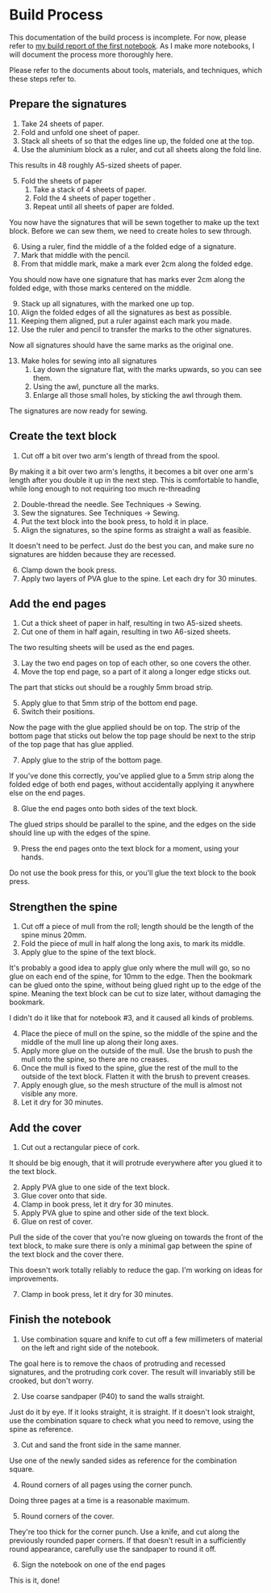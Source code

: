 # Build Process

This documentation of the build process is incomplete. For now, please refer to [my build report of the first notebook](https://hanno.braun-odw.eu/notes/notebook/). As I make more notebooks, I will document the process more thoroughly here.

Please refer to the documents about tools, materials, and techniques, which these steps refer to.


## Prepare the signatures

1. Take 24 sheets of paper.
2. Fold and unfold one sheet of paper.
3. Stack all sheets of so that the edges line up, the folded one at the top.
4. Use the aluminium block as a ruler, and cut all sheets along the fold line.

This results in 48 roughly A5-sized sheets of paper.

5. Fold the sheets of paper
   1. Take a stack of 4 sheets of paper.
   2. Fold the 4 sheets of paper together .
   3. Repeat until all sheets of paper are folded.

You now have the signatures that will be sewn together to make up the text block. Before we can sew them, we need to create holes to sew through.

6. Using a ruler, find the middle of a the folded edge of a signature.
7. Mark that middle with the pencil.
8. From that middle mark, make a mark ever 2cm along the folded edge.

You should now have one signature that has marks ever 2cm along the folded edge, with those marks centered on the middle.

9. Stack up all signatures, with the marked one up top.
10. Align the folded edges of all the signatures as best as possible.
11. Keeping them aligned, put a ruler against each mark you made.
12. Use the ruler and pencil to transfer the marks to the other signatures.

Now all signatures should have the same marks as the original one.

13. Make holes for sewing into all signatures
    1. Lay down the signature flat, with the marks upwards, so you can see them.
    2. Using the awl, puncture all the marks.
    3. Enlarge all those small holes, by sticking the awl through them.

The signatures are now ready for sewing.


## Create the text block

1. Cut off a bit over two arm's length of thread from the spool.

By making it a bit over two arm's lengths, it becomes a bit over one arm's length after you double it up in the next step. This is comfortable to handle, while long enough to not requiring too much re-threading

2. Double-thread the needle. See Techniques -> Sewing.
3. Sew the signatures. See Techniques -> Sewing.
4. Put the text block into the book press, to hold it in place.
5. Align the signatures, so the spine forms as straight a wall as feasible.

It doesn't need to be perfect. Just do the best you can, and make sure no signatures are hidden because they are recessed.

6. Clamp down the book press.
7. Apply two layers of PVA glue to the spine. Let each dry for 30 minutes.


## Add the end pages

1. Cut a thick sheet of paper in half, resulting in two A5-sized sheets.
2. Cut one of them in half again, resulting in two A6-sized sheets.

The two resulting sheets will be used as the end pages.

3. Lay the two end pages on top of each other, so one covers the other.
4. Move the top end page, so a part of it along a longer edge sticks out.

The part that sticks out should be a roughly 5mm broad strip.

5. Apply glue to that 5mm strip of the bottom end page.
6. Switch their positions.

Now the page with the glue applied should be on top. The strip of the bottom page that sticks out below the top page should be next to the strip of the top page that has glue applied.

7. Apply glue to the strip of the bottom page.

If you've done this correctly, you've applied glue to a 5mm strip along the folded edge of both end pages, without accidentally applying it anywhere else on the end pages.

8. Glue the end pages onto both sides of the text block.

The glued strips should be parallel to the spine, and the edges on the side should line up with the edges of the spine.

9. Press the end pages onto the text block for a moment, using your hands.

Do not use the book press for this, or you'll glue the text block to the book press.


## Strengthen the spine

1. Cut off a piece of mull from the roll; length should be the length of the spine minus 20mm.
2. Fold the piece of mull in half along the long axis, to mark its middle.
3. Apply glue to the spine of the text block.

It's probably a good idea to apply glue only where the mull will go, so no glue on each end of the spine, for 10mm to the edge. Then the bookmark can be glued onto the spine, without being glued right up to the edge of the spine. Meaning the text block can be cut to size later, without damaging the bookmark.

I didn't do it like that for notebook #3, and it caused all kinds of problems.

4. Place the piece of mull on the spine, so the middle of the spine and the middle of the mull line up along their long axes.
5. Apply more glue on the outside of the mull. Use the brush to push the mull onto the spine, so there are no creases.
6. Once the mull is fixed to the spine, glue the rest of the mull to the outside of the text block. Flatten it with the brush to prevent creases.
7. Apply enough glue, so the mesh structure of the mull is almost not visible any more.
8. Let it dry for 30 minutes.


## Add the cover

1. Cut out a rectangular piece of cork.

It should be big enough, that it will protrude everywhere after you glued it to the text block.

2. Apply PVA glue to one side of the text block.
3. Glue cover onto that side.
4. Clamp in book press, let it dry for 30 minutes.
5. Apply PVA glue to spine and other side of the text block.
6. Glue on rest of cover.

Pull the side of the cover that you're now glueing on towards the front of the text block, to make sure there is only a minimal gap between the spine of the text block and the cover there.

This doesn't work totally reliably to reduce the gap. I'm working on ideas for improvements.

7. Clamp in book press, let it dry for 30 minutes.


## Finish the notebook

1. Use combination square and knife to cut off a few millimeters of material on the left and right side of the notebook.

The goal here is to remove the chaos of protruding and recessed signatures, and the protruding cork cover. The result will invariably still be crooked, but don't worry.

2. Use coarse sandpaper (P40) to sand the walls straight.

Just do it by eye. If it looks straight, it is straight. If it doesn't look straight, use the combination square to check what you need to remove, using the spine as reference.

3. Cut and sand the front side in the same manner.

Use one of the newly sanded sides as reference for the combination square.

4. Round corners of all pages using the corner punch.

Doing three pages at a time is a reasonable maximum.

5. Round corners of the cover.

They're too thick for the corner punch. Use a knife, and cut along the previously rounded paper corners. If that doesn't result in a sufficiently round appearance, carefully use the sandpaper to round it off.

6. Sign the notebook on one of the end pages

This is it, done!
